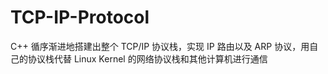# TCP-IP-Protocol
C++ 循序渐进地搭建出整个 TCP/IP 协议栈，实现 IP 路由以及 ARP 协议，用自己的协议栈代替 Linux Kernel 的网络协议栈和其他计算机进行通信
